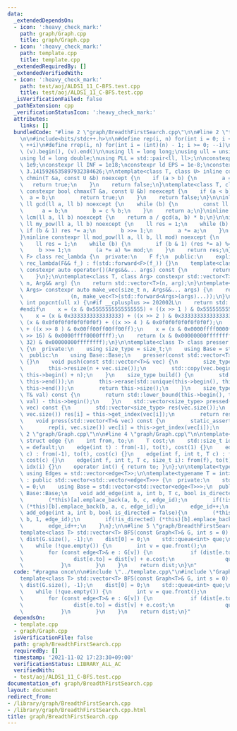 ```yaml
---
data:
  _extendedDependsOn:
  - icon: ':heavy_check_mark:'
    path: graph/Graph.cpp
    title: graph/Graph.cpp
  - icon: ':heavy_check_mark:'
    path: template.cpp
    title: template.cpp
  _extendedRequiredBy: []
  _extendedVerifiedWith:
  - icon: ':heavy_check_mark:'
    path: test/aoj/ALDS1_11_C-BFS.test.cpp
    title: test/aoj/ALDS1_11_C-BFS.test.cpp
  _isVerificationFailed: false
  _pathExtension: cpp
  _verificationStatusIcon: ':heavy_check_mark:'
  attributes:
    links: []
  bundledCode: "#line 2 \"graph/BreadthFirstSearch.cpp\"\n\n#line 2 \"template.cpp\"\
    \n\n#include<bits/stdc++.h>\n\n#define rep(i, n) for(int i = 0; i < (int)(n);\
    \ ++i)\n#define rrep(i, n) for(int i = (int)(n) - 1; i >= 0; --i)\n#define all(v)\
    \ (v).begin(), (v).end()\n\nusing ll = long long;\nusing ull = unsigned long long;\n\
    using ld = long double;\nusing PLL = std::pair<ll, ll>;\n\nconstexpr int inf =\
    \ 1e9;\nconstexpr ll INF = 1e18;\nconstexpr ld EPS = 1e-8;\nconstexpr ld PI =\
    \ 3.1415926535897932384626;\n\ntemplate<class T, class U> inline constexpr bool\
    \ chmin(T &a, const U &b) noexcept {\n    if (a > b) {\n        a = b;\n     \
    \   return true;\n    }\n    return false;\n}\ntemplate<class T, class U> inline\
    \ constexpr bool chmax(T &a, const U &b) noexcept {\n    if (a < b) {\n      \
    \  a = b;\n        return true;\n    }\n    return false;\n}\n\ninline constexpr\
    \ ll gcd(ll a, ll b) noexcept {\n    while (b) {\n        const ll c = a;\n  \
    \      a = b;\n        b = c % b;\n    }\n    return a;\n}\ninline constexpr ll\
    \ lcm(ll a, ll b) noexcept {\n    return a / gcd(a, b) * b;\n}\n\ninline constexpr\
    \ ll my_pow(ll a, ll b) noexcept {\n    ll res = 1;\n    while (b) {\n       \
    \ if (b & 1) res *= a;\n        b >>= 1;\n        a *= a;\n    }\n    return res;\n\
    }\ninline constexpr ll mod_pow(ll a, ll b, ll mod) noexcept {\n    a %= mod;\n\
    \    ll res = 1;\n    while (b) {\n        if (b & 1) (res *= a) %= mod;\n   \
    \     b >>= 1;\n        (a *= a) %= mod;\n    }\n    return res;\n}\n\ntemplate<class\
    \ F> class rec_lambda {\n  private:\n    F f;\n  public:\n    explicit constexpr\
    \ rec_lambda(F&& f_) : f(std::forward<F>(f_)) {}\n    template<class... Args>\
    \ constexpr auto operator()(Args&&... args) const {\n        return f(*this, std::forward<Args>(args)...);\n\
    \    }\n};\n\ntemplate<class T, class Arg> constexpr std::vector<T> make_vec(size_t\
    \ n, Arg&& arg) {\n    return std::vector<T>(n, arg);\n}\ntemplate<class T, class...\
    \ Args> constexpr auto make_vec(size_t n, Args&&... args) {\n    return std::vector<decltype(make_vec<T>(args...))>\n\
    \               (n, make_vec<T>(std::forward<Args>(args)...));\n}\n\ninline constexpr\
    \ int popcnt(ull x) {\n#if __cplusplus >= 202002L\n    return std::popcount(x);\n\
    #endif\n    x = (x & 0x5555555555555555) + ((x >> 1 ) & 0x5555555555555555);\n\
    \    x = (x & 0x3333333333333333) + ((x >> 2 ) & 0x3333333333333333);\n    x =\
    \ (x & 0x0f0f0f0f0f0f0f0f) + ((x >> 4 ) & 0x0f0f0f0f0f0f0f0f);\n    x = (x & 0x00ff00ff00ff00ff)\
    \ + ((x >> 8 ) & 0x00ff00ff00ff00ff);\n    x = (x & 0x0000ffff0000ffff) + ((x\
    \ >> 16) & 0x0000ffff0000ffff);\n    return (x & 0x00000000ffffffff) + ((x >>\
    \ 32) & 0x00000000ffffffff);\n}\n\ntemplate<class T> class presser : public std::vector<T>\
    \ {\n  private:\n    using size_type = size_t;\n    using Base = std::vector<T>;\n\
    \  public:\n    using Base::Base;\n    presser(const std::vector<T>& vec) : Base(vec)\
    \ {}\n    void push(const std::vector<T>& vec) {\n        size_type n = this->size();\n\
    \        this->resize(n + vec.size());\n        std::copy(vec.begin(), vec.end(),\
    \ this->begin() + n);\n    }\n    size_type build() {\n        std::sort(this->begin(),\
    \ this->end());\n        this->erase(std::unique(this->begin(), this->end()),\
    \ this->end());\n        return this->size();\n    }\n    size_type get_index(const\
    \ T& val) const {\n        return std::lower_bound(this->begin(), this->end(),\
    \ val) - this->begin();\n    }\n    std::vector<size_type> pressed(const std::vector<T>&\
    \ vec) const {\n        std::vector<size_type> res(vec.size());\n        rep(i,\
    \ vec.size()) res[i] = this->get_index(vec[i]);\n        return res;\n    }\n\
    \    void press(std::vector<T>& vec) const {\n        static_assert(std::is_integral<T>::value);\n\
    \        rep(i, vec.size()) vec[i] = this->get_index(vec[i]);\n    }\n};\n#line\
    \ 2 \"graph/Graph.cpp\"\n\n#line 4 \"graph/Graph.cpp\"\n\ntemplate<class T = int>\
    \ struct edge {\n    int from, to;\n    T cost;\n    std::size_t idx;\n    edge()\
    \ = default;\n    edge(int t) : from(-1), to(t), cost(1) {}\n    edge(int t, T\
    \ c) : from(-1), to(t), cost(c) {}\n    edge(int f, int t, T c) : from(f), to(t),\
    \ cost(c) {}\n    edge(int f, int t, T c, size_t i): from(f), to(t), cost(c),\
    \ idx(i) {}\n    operator int() { return to; }\n};\n\ntemplate<typename T = int>\
    \ using Edges = std::vector<edge<T>>;\n\ntemplate<typename T = int> class Graph\
    \ : public std::vector<std::vector<edge<T>>> {\n  private:\n    std::size_t edge_id\
    \ = 0;\n    using Base = std::vector<std::vector<edge<T>>>;\n  public:\n    using\
    \ Base::Base;\n    void add_edge(int a, int b, T c, bool is_directed = false){\n\
    \        (*this)[a].emplace_back(a, b, c, edge_id);\n        if(!is_directed)\
    \ (*this)[b].emplace_back(b, a, c, edge_id);\n        edge_id++;\n    }\n    void\
    \ add_edge(int a, int b, bool is_directed = false){\n        (*this)[a].emplace_back(a,\
    \ b, 1, edge_id);\n        if(!is_directed) (*this)[b].emplace_back(b, a, 1, edge_id);\n\
    \        edge_id++;\n    }\n};\n\n#line 5 \"graph/BreadthFirstSearch.cpp\"\n\n\
    template<class T> std::vector<T> BFS(const Graph<T>& G, int s = 0) {\n    std::vector<T>\
    \ dist(G.size(), -1);\n    dist[0] = 0;\n    std::queue<int> que;\n    que.push(0);\n\
    \    while (!que.empty()) {\n        int v = que.front();\n        que.pop();\n\
    \        for (const edge<T>& e : G[v]) {\n            if (dist[e.to] == -1) {\n\
    \                dist[e.to] = dist[v] + e.cost;\n                que.push(e.to);\n\
    \            }\n        }\n    }\n    return dist;\n}\n"
  code: "#pragma once\n\n#include \"../template.cpp\"\n#include \"Graph.cpp\"\n\n\
    template<class T> std::vector<T> BFS(const Graph<T>& G, int s = 0) {\n    std::vector<T>\
    \ dist(G.size(), -1);\n    dist[0] = 0;\n    std::queue<int> que;\n    que.push(0);\n\
    \    while (!que.empty()) {\n        int v = que.front();\n        que.pop();\n\
    \        for (const edge<T>& e : G[v]) {\n            if (dist[e.to] == -1) {\n\
    \                dist[e.to] = dist[v] + e.cost;\n                que.push(e.to);\n\
    \            }\n        }\n    }\n    return dist;\n}"
  dependsOn:
  - template.cpp
  - graph/Graph.cpp
  isVerificationFile: false
  path: graph/BreadthFirstSearch.cpp
  requiredBy: []
  timestamp: '2021-11-02 17:23:30+09:00'
  verificationStatus: LIBRARY_ALL_AC
  verifiedWith:
  - test/aoj/ALDS1_11_C-BFS.test.cpp
documentation_of: graph/BreadthFirstSearch.cpp
layout: document
redirect_from:
- /library/graph/BreadthFirstSearch.cpp
- /library/graph/BreadthFirstSearch.cpp.html
title: graph/BreadthFirstSearch.cpp
---
```


